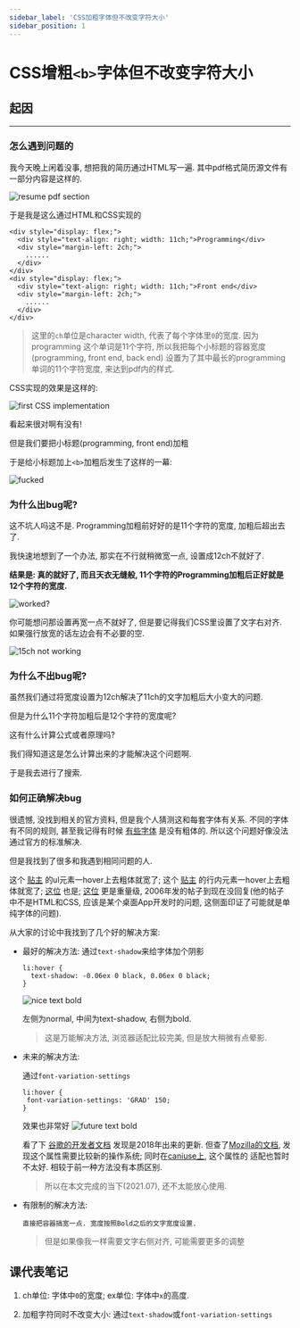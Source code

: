 ```yaml
---
sidebar_label: 'CSS加粗字体但不改变字符大小'
sidebar_position: 1
---
```

# CSS增粗`<b>`字体但不改变字符大小

## 起因

---

### 怎么遇到问题的

我今天晚上闲着没事, 想把我的简历通过HTML写一遍. 其中pdf格式简历源文件有一部分内容是这样的.

![resume pdf section](/img/css-bold/1.png)

于是我是这么通过HTML和CSS实现的

```
<div style="display: flex;">
  <div style="text-align: right; width: 11ch;">Programming</div>
  <div style="margin-left: 2ch;">
    ......
  </div>
</div>
<div style="display: flex;">
  <div style="text-align: right; width: 11ch;">Front end</div>
  <div style="margin-left: 2ch;">
    ......
  </div>
</div>
```

> 这里的`ch`单位是character width, 代表了每个字体里`0`的宽度. 因为programming
> 这个单词是11个字符, 所以我把每个小标题的容器宽度(programming, front end, back end)
> 设置为了其中最长的programming单词的11个字符宽度, 来达到pdf内的样式.

CSS实现的效果是这样的:

![first CSS implementation](/img/css-bold/2.png)

看起来很对啊有没有!

但是我们要把小标题(programming, front end)加粗

于是给小标题加上`<b>`加粗后发生了这样的一幕:

![fucked](/img/css-bold/3.png)

### 为什么出bug呢?

这不坑人吗这不是. Programming加粗前好好的是11个字符的宽度, 加粗后超出去了. 

我快速地想到了一个办法, 那实在不行就稍微宽一点, 设置成12ch不就好了.

**结果是: 真的就好了, 而且天衣无缝般, 11个字符的Programming加粗后正好就是12个字符的宽度.**

![worked?](/img/css-bold/4.png)

你可能想问那设置再宽一点不就好了, 但是要记得我们CSS里设置了文字右对齐. 如果强行放宽的话左边会有不必要的空.

![15ch not working](/img/css-bold/5.png)

### 为什么不出bug呢?

虽然我们通过将宽度设置为12ch解决了11ch的文字加粗后大小变大的问题. 

但是为什么11个字符加粗后是12个字符的宽度呢?

这有什么计算公式或者原理吗?

我们得知道这是怎么计算出来的才能解决这个问题啊.

于是我去进行了搜索.

### 如何正确解决bug

很遗憾, 没找到相关的官方资料, 但是我个人猜测这和每套字体有关系. 不同的字体有不同的规则, 甚至我记得有时候 [有些字体](https://community.adobe.com/t5/acrobat/one-of-my-fonts-not-in-bold-when-making-a-pdf/td-p/10215515) 是没有粗体的. 所以这个问题好像没法通过官方的标准解决.

但是我找到了很多和我遇到相同问题的人.

这个 [贴主](https://stackoverflow.com/questions/5687035/css-bolding-some-text-without-changing-its-containers-size) 的ul元素一hover上去粗体就宽了;
这个 [贴主](https://stackoverflow.com/questions/556153/inline-elements-shifting-when-made-bold-on-hover) 的行内元素一hover上去粗体就宽了; 
[这位](https://stackoverflow.com/questions/17650360/change-of-font-weight-to-bold-is-unwantingly-changing-width-of-element) 也是; 
[这位](https://bbs.csdn.net/topics/90395001?list=1569273) 更是重量级, 2006年发的帖子到现在没回复(他的帖子中不是HTML和CSS, 应该是某个桌面App开发时的问题, 这侧面印证了可能就是单纯字体的问题).

从大家的讨论中我找到了几个好的解决方案:

- 最好的解决方法:
  通过`text-shadow`来给字体加个阴影
  ```
  li:hover { 
    text-shadow: -0.06ex 0 black, 0.06ex 0 black; 
  }
  ```
  ![nice text bold](/img/css-bold/6.png)
  
  左侧为normal, 中间为text-shadow, 右侧为bold.
  
  > 这是万能解决方法, 浏览器适配比较完美, 但是放大稍微有点晕影. 

- 未来的解决方法:
  
  通过`font-variation-settings`
  ```
  li:hover { 
   font-variation-settings: 'GRAD' 150; 
  }
  ```
  效果也非常好
  ![future text bold](https://i.stack.imgur.com/U9wko.gif)

  看了下 [谷歌的开发者文档](https://web.dev/variable-fonts/#axes_definitions) 发现是2018年出来的更新. 但查了[Mozilla的文档](https://developer.mozilla.org/en-US/docs/Web/CSS/CSS_Fonts/Variable_Fonts_Guide), 
  发现这个属性需要比较新的操作系统; 同时在[caniuse上](https://caniuse.com/?search=font-variation-settings), 这个属性的
  适配也暂时不太好. 相较于前一种方法没有本质区别. 
  
  > 所以在本文完成的当下(2021.07), 还不太能放心使用. 

- 有限制的解决方法:
  ```
  直接把容器搞宽一点. 宽度按照Bold之后的文字宽度设置.
  ```

  > 但是如果像我一样需要文字右侧对齐, 可能需要更多的调整

## 课代表笔记

1. ch单位: 字体中`0`的宽度; ex单位: 字体中`x`的高度.

2. 加粗字符同时不改变大小: 通过`text-shadow`或`font-variation-settings`
